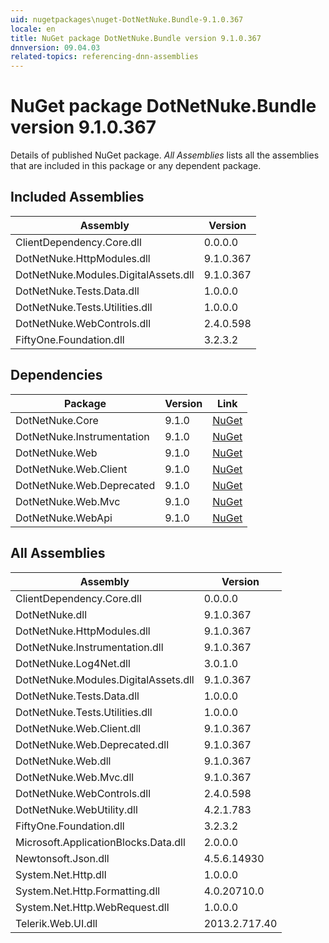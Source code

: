 ```yaml
---
uid: nugetpackages\nuget-DotNetNuke.Bundle-9.1.0.367
locale: en
title: NuGet package DotNetNuke.Bundle version 9.1.0.367
dnnversion: 09.04.03
related-topics: referencing-dnn-assemblies
---
```


# NuGet package DotNetNuke.Bundle version 9.1.0.367
Details of published NuGet package.
*All Assemblies* lists all the assemblies that are included in this package or any dependent package.

## Included Assemblies

|Assembly|Version|
|---|---|
|ClientDependency.Core.dll|0.0.0.0|
|DotNetNuke.HttpModules.dll|9.1.0.367|
|DotNetNuke.Modules.DigitalAssets.dll|9.1.0.367|
|DotNetNuke.Tests.Data.dll|1.0.0.0|
|DotNetNuke.Tests.Utilities.dll|1.0.0.0|
|DotNetNuke.WebControls.dll|2.4.0.598|
|FiftyOne.Foundation.dll|3.2.3.2|

## Dependencies

|Package|Version|Link|
|---|---|---|
|DotNetNuke.Core|9.1.0|[NuGet](https://www.nuget.org/packages/DotNetNuke.Core/9.1.0)|
|DotNetNuke.Instrumentation|9.1.0|[NuGet](https://www.nuget.org/packages/DotNetNuke.Instrumentation/9.1.0)|
|DotNetNuke.Web|9.1.0|[NuGet](https://www.nuget.org/packages/DotNetNuke.Web/9.1.0)|
|DotNetNuke.Web.Client|9.1.0|[NuGet](https://www.nuget.org/packages/DotNetNuke.Web.Client/9.1.0)|
|DotNetNuke.Web.Deprecated|9.1.0|[NuGet](https://www.nuget.org/packages/DotNetNuke.Web.Deprecated/9.1.0)|
|DotNetNuke.Web.Mvc|9.1.0|[NuGet](https://www.nuget.org/packages/DotNetNuke.Web.Mvc/9.1.0)|
|DotNetNuke.WebApi|9.1.0|[NuGet](https://www.nuget.org/packages/DotNetNuke.WebApi/9.1.0)|

## All Assemblies

|Assembly|Version|
|---|---|
|ClientDependency.Core.dll|0.0.0.0|
|DotNetNuke.dll|9.1.0.367|
|DotNetNuke.HttpModules.dll|9.1.0.367|
|DotNetNuke.Instrumentation.dll|9.1.0.367|
|DotNetNuke.Log4Net.dll|3.0.1.0|
|DotNetNuke.Modules.DigitalAssets.dll|9.1.0.367|
|DotNetNuke.Tests.Data.dll|1.0.0.0|
|DotNetNuke.Tests.Utilities.dll|1.0.0.0|
|DotNetNuke.Web.Client.dll|9.1.0.367|
|DotNetNuke.Web.Deprecated.dll|9.1.0.367|
|DotNetNuke.Web.dll|9.1.0.367|
|DotNetNuke.Web.Mvc.dll|9.1.0.367|
|DotNetNuke.WebControls.dll|2.4.0.598|
|DotNetNuke.WebUtility.dll|4.2.1.783|
|FiftyOne.Foundation.dll|3.2.3.2|
|Microsoft.ApplicationBlocks.Data.dll|2.0.0.0|
|Newtonsoft.Json.dll|4.5.6.14930|
|System.Net.Http.dll|1.0.0.0|
|System.Net.Http.Formatting.dll|4.0.20710.0|
|System.Net.Http.WebRequest.dll|1.0.0.0|
|Telerik.Web.UI.dll|2013.2.717.40|

